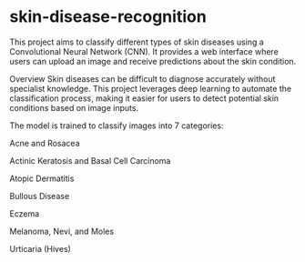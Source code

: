 # skin-disease-recognition

This project aims to classify different types of skin diseases using a Convolutional Neural Network (CNN). It provides a web interface where users can upload an image and receive predictions about the skin condition.

Overview
Skin diseases can be difficult to diagnose accurately without specialist knowledge. This project leverages deep learning to automate the classification process, making it easier for users to detect potential skin conditions based on image inputs.

The model is trained to classify images into 7 categories:

Acne and Rosacea

Actinic Keratosis and Basal Cell Carcinoma

Atopic Dermatitis

Bullous Disease

Eczema

Melanoma, Nevi, and Moles

Urticaria (Hives)
